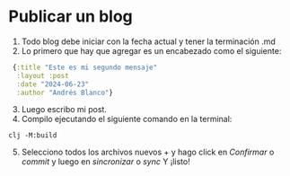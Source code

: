 # Publicar un  blog

1. Todo blog debe iniciar con la fecha actual y tener la terminación .md
2. Lo primero que hay que agregar es un encabezado como el siguiente:
```clojure
 {:title "Este es mi segundo mensaje"
  :layout :post 
  :date "2024-06-23"
  :author "Andrés Blanco"}
```
3. Luego escribo mi post.
4. Compilo ejecutando el siguiente comando en la terminal:
```
clj -M:build
```
5. Selecciono todos los archivos nuevos + y hago click en *Confirmar* o *commit* y luego en *sincronizar* o *sync*
Y ¡listo!
